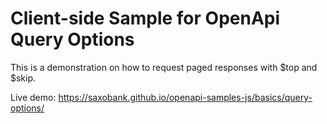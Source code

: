# Client-side Sample for OpenApi Query Options

This is a demonstration on how to request paged responses with $top and $skip.

Live demo: https://saxobank.github.io/openapi-samples-js/basics/query-options/
